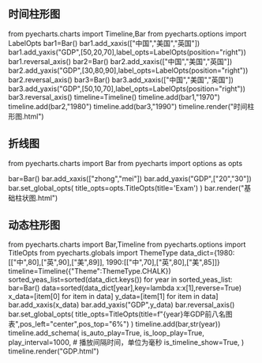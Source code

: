 ## 时间柱形图
from pyecharts.charts import Timeline,Bar
from pyecharts.options import LabelOpts
bar1=Bar()
bar1.add_xaxis(["中国","美国","英国"])
bar1.add_yaxis("GDP",[50,20,70],label_opts=LabelOpts(position="right"))
bar1.reversal_axis()
bar2=Bar()
bar2.add_xaxis(["中国","美国","英国"])
bar2.add_yaxis("GDP",[30,80,90],label_opts=LabelOpts(position="right"))
bar2.reversal_axis()
bar3=Bar()
bar3.add_xaxis(["中国","美国","英国"])
bar3.add_yaxis("GDP",[50,10,70],label_opts=LabelOpts(position="right"))
bar3.reversal_axis()
timeline=Timeline()
timeline.add(bar1,"1970")
timeline.add(bar2,"1980")
timeline.add(bar3,"1990")
timeline.render("时间柱形图.html")
## 折线图
from pyecharts.charts import Bar
from pyecharts import options as opts

bar=Bar() 
bar.add_xaxis(["zhong","mei"])
bar.add_yaxis("GDP",["20","30"])
bar.set_global_opts(
    title_opts=opts.TitleOpts(title='Exam')
)
bar.render("基础柱状图.html")

## 动态柱形图
from pyecharts.charts import Bar,Timeline
from pyecharts.options import TitleOpts
from pyecharts.globals import ThemeType
data_dict={1980:[["中",80],["英",90],["美",89]],
           1990:[["中",70],["英",80],["美",85]]}
timeline=Timeline({"Theme":ThemeType.CHALK})
sorted_yeas_list=sorted(data_dict.keys())
for year in sorted_yeas_list:
    bar=Bar()
    data=sorted(data_dict[year],key=lambda x:x[1],reverse=True)
    x_data=[item[0] for item in data]
    y_data=[item[1] for item in data]
    bar.add_xaxis(x_data)
    bar.add_yaxis("GDP",y_data)
    bar.reversal_axis()
    bar.set_global_opts(
        title_opts=TitleOpts(title=f"{year}年GDP前八名图表",pos_left="center",pos_top="6%")
    )
    timeline.add(bar,str(year))
    timeline.add_schema(
    is_auto_play=True,
    is_loop_play=True,
    play_interval=1000,  # 播放间隔时间，单位为毫秒
    is_timeline_show=True,
)
    timeline.render("GDP.html")
